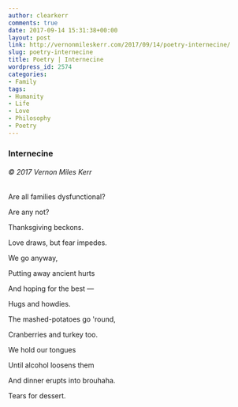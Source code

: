 ```yaml
---
author: clearkerr
comments: true
date: 2017-09-14 15:31:38+00:00
layout: post
link: http://vernonmileskerr.com/2017/09/14/poetry-internecine/
slug: poetry-internecine
title: Poetry | Internecine
wordpress_id: 2574
categories:
- Family
tags:
- Humanity
- Life
- Love
- Philosophy
- Poetry
---
```


### Internecine




###### © 2017 Vernon Miles Kerr


Are all families dysfunctional?

Are any not?

Thanksgiving beckons.

Love draws, but fear impedes.

We go anyway,

Putting away ancient hurts

And hoping for the best —

Hugs and howdies.

The mashed-potatoes go 'round,

Cranberries and turkey too.

We hold our tongues

Until alcohol loosens them

And dinner erupts into brouhaha.

Tears for dessert.




